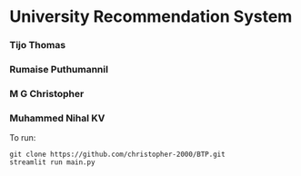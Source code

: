 # University Recommendation System
### Tijo Thomas
### Rumaise Puthumannil
### M G Christopher
### Muhammed Nihal KV
To run:
```
git clone https://github.com/christopher-2000/BTP.git
streamlit run main.py
```